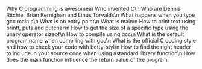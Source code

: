 Why C programming is awesome\n
Who invented C\n
Who are Dennis Ritchie, Brian Kernighan and Linus Torvalds\n
What happens when you type gcc main.c\n
What is an entry point\n
What is main\n
How to print text using printf, puts and putchar\n
How to get the size of a specific type using the unary operator sizeof\n
How to compile using gcc\n
What is the default program name when compiling with gcc\n
What is the official C coding style and how to check your code with betty-styl\n
How to find the right header to include in your source code when using astandard library function\n
How does the main function influence the return value of the program
